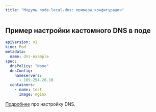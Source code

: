 ```yaml
---
title: "Модуль node-local-dns: примеры конфигурации"
---
```


## Пример настройки кастомного DNS в поде

```yaml
apiVersion: v1
kind: Pod
metadata:
  name: dns-example
spec:
  dnsPolicy: "None"
  dnsConfig:
    nameservers:
      - 169.254.20.10
  containers:
    - name: test
      image: nginx
```

[Подробнее](https://kubernetes.io/docs/concepts/services-networking/dns-pod-service/#pod-s-dns-config) про настройку DNS.
